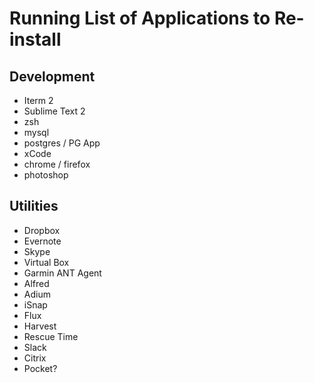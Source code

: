 # Running List of Applications to Re-install

## Development
* Iterm 2
* Sublime Text 2
* zsh
* mysql
* postgres / PG App
* xCode
* chrome / firefox
* photoshop


## Utilities
* Dropbox
* Evernote
* Skype
* Virtual Box
* Garmin ANT Agent
* Alfred
* Adium
* iSnap
* Flux
* Harvest
* Rescue Time
* Slack
* Citrix
* Pocket?



